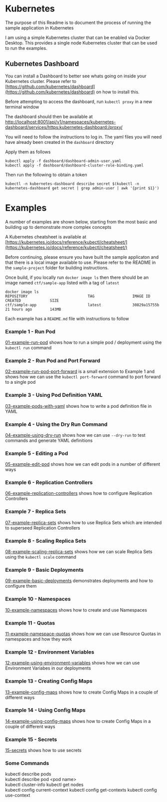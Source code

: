 # Kubernetes

The purpose of this Readme is to document the process of running the sample application in Kubernetes

I am using a simple Kubernetes cluster that can be enabled via Docker Desktop. This provides a single node Kubernetes cluster that can be used to run the examples.

## Kubernetes Dashboard

You can install a Dashboard to better see whats going on inside your Kubernetes cluster. Please refer to [https://github.com/kubernetes/dashboard](https://github.com/kubernetes/dashboard) on how to install this.

Before attempting to access the dashboard, run `kubectl proxy` in a new terminal window

The dashboard should then be available at [http://localhost:8001/api/v1/namespaces/kubernetes-dashboard/services/https:kubernetes-dashboard:/proxy/](http://localhost:8001/api/v1/namespaces/kubernetes-dashboard/services/https:kubernetes-dashboard:/proxy/)

You will need to follow the instructions to log in. The yaml files you will need have already been created in the `dashboard` directory

Apply them as follows

```
kubectl apply -f dashboard/dashboard-admin-user.yaml
kubectl apply -f dashboard/dashboard-cluster-role-binding.yaml
```

Then run the following to obtain a token

`kubectl -n kubernetes-dashboard describe secret $(kubectl -n kubernetes-dashboard get secret | grep admin-user | awk '{print $1}')`

# Examples

A number of examples are shown below, starting from the most basic and building up to demonstrate more complex concepts

A Kubernetes cheatsheet is available at [https://kubernetes.io/docs/reference/kubectl/cheatsheet/](https://kubernetes.io/docs/reference/kubectl/cheatsheet/)

Before continuing, please ensure you have built the sample applicaton and that there is a local image available to use. Please refer to the README in the `sample-project` folder for building instructions. 

Once build, if you locally run `docker image ls` then there should be an image named `ctf/sample-app` listed with a tag of `latest`

```
docker image ls
REPOSITORY                           TAG                 IMAGE ID            CREATED             SIZE
ctf/sample-app                       latest              30829a15755b        21 hours ago        143MB
```

Each example has a `README.md` file with instructions to follow

### Example 1 - Run Pod
[01-example-run-pod](01-example-run-pod/) shows how to run a simple pod / deployment using the `kubectl run` command

### Example 2 - Run Pod and Port Forward
[02-example-run-pod-port-forward](02-example-run-pod-port-forward/) is a small extension to Example 1 and shows how we can use the `kubectl port-forward` command to port forward to a single pod

### Example 3 - Using Pod Definition YAML 
[03-example-pods-with-yaml](03-example-pods-with-yaml/) shows how to write a pod definition file in YAML

### Example 4 - Using the Dry Run Command
[04-example-using-dry-run](04-example-using-dry-run/) shows how we can use `--dry-run` to test commands and generate YAML definitions

### Example 5 - Editing a Pod
[05-example-edit-pod](05-example-edit-pod/) shows how we can edit pods in a number of different ways

### Example 6 - Replication Controllers
[06-example-replication-controllers](06-example-replication-controllers/) shows how to configure Replication Controllers

### Example 7 - Replica Sets
[07-example-replica-sets](07-example-replica-sets/) shows how to use Replica Sets which are intended to superseed Replication Controllers

### Example 8 - Scaling Replica Sets
[08-example-scaling-replica-sets](08-example-scaling-replica-sets/) shows how we can scale Replica Sets using the `kubectl scale` command

### Example 9 - Basic Deployments
[09-example-basic-deployments](09-example-basic-deployments/) demonstrates deployments and how to configure them

### Example 10 - Namespaces
[10-example-namespaces](10-example-namespaces/) shows how to create and use Namespaces

### Example 11 - Quotas
[11-example-namespace-quotas](11-example-namespace-quotas/) shows how we can use Resource Quotas in namespaces and how they work

### Example 12 - Environment Variables
[12-example-using-environment-variables](12-example-using-environment-variables/) shows how we can use Environment Variabes in our deployments

### Example 13 - Creating Config Maps
[13-example-config-maps](13-example-config-maps/) shows how to create Config Maps in a couple of different ways

### Example 14 - Using Config Maps
[14-example-using-config-maps](14-example-using-config-maps/) shows how to create Config Maps in a couple of different ways

### Example 15 - Secrets
[15-secrets](15-secrets/) shows how to use secrets

### Some Commands
kubectl describe pods  
kubectl describe pod \<pod name\>    
kubectl cluster-info
kubectl get nodes  
kubectl config current-context
kubectl config get-contexts
kubectl config use-context 
